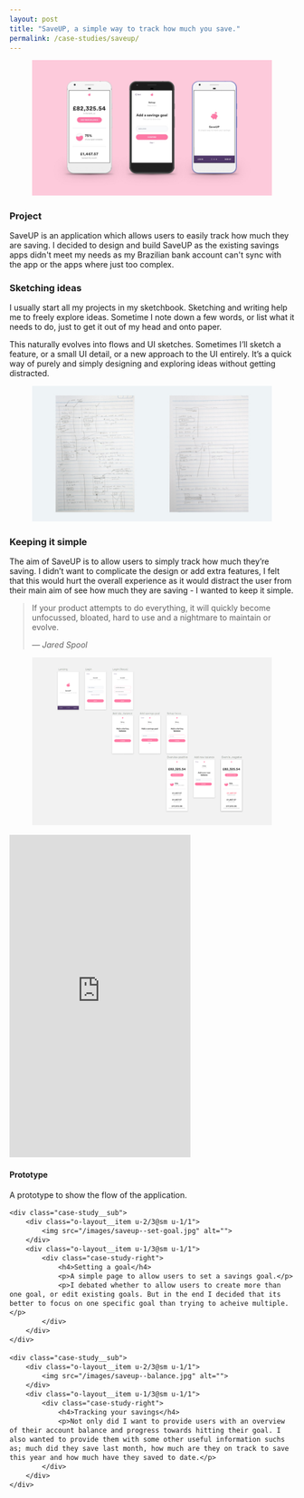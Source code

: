 ```yaml
---
layout: post
title: "SaveUP, a simple way to track how much you save."
permalink: /case-studies/saveup/
---
```


<figure><img class="image--masthead" src="/images/save-up--masthead.jpg" alt="SaveUP App"></figure>

### Project
SaveUP is an application which allows users to easily track how much they are saving. I decided to design and build SaveUP as the existing savings apps didn't meet my needs as my Brazilian bank account can't sync with the app or the apps where just too complex.

### Sketching ideas
I usually start all my projects in my sketchbook. Sketching and writing help me to freely explore ideas. Sometime I note down a few words, or list what it needs to do, just to get it out of my head and onto paper.

This naturally evolves into flows and UI sketches. Sometimes I’ll sketch a feature, or a small UI detail, or a new approach to the UI entirely. It’s a quick way of purely and simply designing and exploring ideas without getting distracted.

<figure><img src="/images/saveup--sketches.jpg" alt="Exploring ideas by sketching"></figure>

### Keeping it simple
The aim of SaveUP is to allow users to simply track how much they’re saving. I didn’t want to complicate the design or add extra features, I felt that this would hurt the overall experience as it would distract the user from their main aim of see how much they are saving - I wanted to keep it simple.

> If your product attempts to do everything, it will quickly become unfocussed, bloated, hard to use and a nightmare to maintain or evolve.
> <p class="no-quote"><cite>— Jared Spool</cite></p>

<figure><img src="/images/saveup--overview.jpg" alt="SaveUP App overview"></figure>

<div class="o-layout">
    <div class="case-study__sub">
        <div class="o-layout__item u-2/3@sm u-1/1">
            <div class="case-study-left">
                <iframe class="case-study__prototype" src="https://player.vimeo.com/video/206506443" width="320" height="569" frameborder="0" webkitallowfullscreen mozallowfullscreen allowfullscreen></iframe>
            </div>
        </div>
        <div class="o-layout__item u-1/3@sm u-1/1">
            <div class="case-study-right">
                <h4>Prototype</h4>
                <p>A prototype to show the flow of the application.</p>
            </div>
        </div>
    </div>

    <div class="case-study__sub">
        <div class="o-layout__item u-2/3@sm u-1/1">
            <img src="/images/saveup--set-goal.jpg" alt="">
        </div>
        <div class="o-layout__item u-1/3@sm u-1/1">
            <div class="case-study-right">
                <h4>Setting a goal</h4>
                <p>A simple page to allow users to set a savings goal.</p>
                <p>I debated whether to allow users to create more than one goal, or edit existing goals. But in the end I decided that its better to focus on one specific goal than trying to acheive multiple.</p>
            </div>
        </div>
    </div>

    <div class="case-study__sub">
        <div class="o-layout__item u-2/3@sm u-1/1">
            <img src="/images/saveup--balance.jpg" alt="">
        </div>
        <div class="o-layout__item u-1/3@sm u-1/1">
            <div class="case-study-right">
                <h4>Tracking your savings</h4>
                <p>Not only did I want to provide users with an overview of their account balance and progress towards hitting their goal. I also wanted to provide them with some other useful information suchs as; much did they save last month, how much are they on track to save this year and how much have they saved to date.</p>
            </div>
        </div>
    </div>

</div>